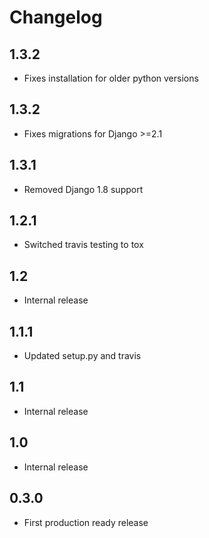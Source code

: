 # Changelog

## 1.3.2

- Fixes installation for older python versions

## 1.3.2

- Fixes migrations for Django >=2.1

## 1.3.1

- Removed Django 1.8 support

## 1.2.1

- Switched travis testing to tox

## 1.2

- Internal release

## 1.1.1

- Updated setup.py and travis 

## 1.1

- Internal release

## 1.0

- Internal release

## 0.3.0

- First production ready release
